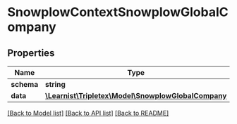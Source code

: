 # SnowplowContextSnowplowGlobalCompany

## Properties
Name | Type | Description | Notes
------------ | ------------- | ------------- | -------------
**schema** | **string** |  | [optional] 
**data** | [**\Learnist\Tripletex\Model\SnowplowGlobalCompany**](SnowplowGlobalCompany.md) |  | [optional] 

[[Back to Model list]](../../README.md#documentation-for-models) [[Back to API list]](../../README.md#documentation-for-api-endpoints) [[Back to README]](../../README.md)

